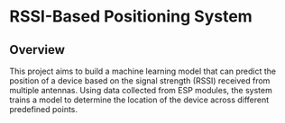 # RSSI-Based Positioning System

## Overview

This project aims to build a machine learning model that can predict the position of a device based on the signal strength (RSSI) received from multiple antennas. Using data collected from ESP modules, the system trains a model to determine the location of the device across different predefined points.
